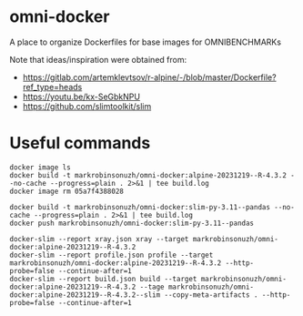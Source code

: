 # omni-docker

A place to organize Dockerfiles for base images for OMNIBENCHMARKs

Note that ideas/inspiration were obtained from:
- https://gitlab.com/artemklevtsov/r-alpine/-/blob/master/Dockerfile?ref_type=heads
- https://youtu.be/kx-SeGbkNPU
- https://github.com/slimtoolkit/slim

# Useful commands

```
docker image ls
docker build -t markrobinsonuzh/omni-docker:alpine-20231219--R-4.3.2 --no-cache --progress=plain . 2>&1 | tee build.log
docker image rm 05a7f4388028

docker build -t markrobinsonuzh/omni-docker:slim-py-3.11--pandas --no-cache --progress=plain . 2>&1 | tee build.log
docker push markrobinsonuzh/omni-docker:slim-py-3.11--pandas

docker-slim --report xray.json xray --target markrobinsonuzh/omni-docker:alpine-20231219--R-4.3.2
docker-slim --report profile.json profile --target markrobinsonuzh/omni-docker:alpine-20231219--R-4.3.2 --http-probe=false --continue-after=1
docker-slim --report build.json build --target markrobinsonuzh/omni-docker:alpine-20231219--R-4.3.2 --tage markrobinsonuzh/omni-docker:alpine-20231219--R-4.3.2--slim --copy-meta-artifacts . --http-probe=false --continue-after=1
```
